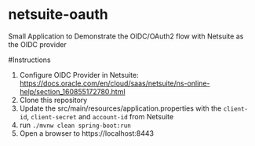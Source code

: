 # netsuite-oauth
Small Application to Demonstrate the OIDC/OAuth2 flow with Netsuite as the OIDC provider 

#Instructions
1. Configure OIDC Provider in Netsuite: https://docs.oracle.com/en/cloud/saas/netsuite/ns-online-help/section_160855172780.html
2. Clone this repository
3. Update the src/main/resources/application.properties with the `client-id`, `client-secret` and `account-id` from Netsuite
4. run `./mvnw clean spring-boot:run`
5. Open a browser to https://localhost:8443
